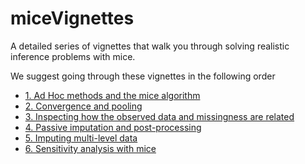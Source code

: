 # miceVignettes
A detailed series of vignettes that walk you through solving realistic inference problems with mice. 

We suggest going through these vignettes in the following order

- [1. Ad Hoc methods and the mice algorithm](https://gerkovink.github.io/miceVignettes/Ad_hoc_and_mice/Ad_hoc_methods.html)
- [2. Convergence and pooling](https://gerkovink.github.io/miceVignettes/Convergence_pooling/Convergence_and_pooling.html)
- [3. Inspecting how the observed data and missingness are related](https://gerkovink.github.io/miceVignettes/Missingenss_inspection/Missingness_inspection.html)
- [4. Passive imputation and post-processing](https://gerkovink.github.io/miceVignettes/Passive_Post_processing/Passive_imputation_post_processing.html)
- [5. Imputing multi-level data](https://gerkovink.github.io/miceVignettes/Multi_level/Multi_level_data.html)
- [6. Sensitivity analysis with mice](https://gerkovink.github.io/miceVignettes/Sensitivity_analysis/Sensitivity_analysis.html)